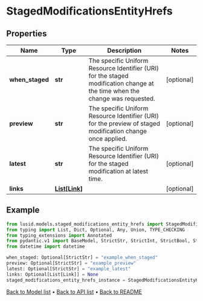 # StagedModificationsEntityHrefs

## Properties
Name | Type | Description | Notes
------------ | ------------- | ------------- | -------------
**when_staged** | **str** | The specific Uniform Resource Identifier (URI) for the staged modification change at the time when the change was requested. | [optional] 
**preview** | **str** | The specific Uniform Resource Identifier (URI) for the preview of staged modification change once applied. | [optional] 
**latest** | **str** | The specific Uniform Resource Identifier (URI) for the staged modification at latest time. | [optional] 
**links** | [**List[Link]**](Link.md) |  | [optional] 
## Example

```python
from lusid.models.staged_modifications_entity_hrefs import StagedModificationsEntityHrefs
from typing import List, Dict, Optional, Any, Union, TYPE_CHECKING
from typing_extensions import Annotated
from pydantic.v1 import BaseModel, StrictStr, StrictInt, StrictBool, StrictFloat, StrictBytes, Field, validator, ValidationError, conlist, constr
from datetime import datetime

when_staged: Optional[StrictStr] = "example_when_staged"
preview: Optional[StrictStr] = "example_preview"
latest: Optional[StrictStr] = "example_latest"
links: Optional[List[Link]] = None
staged_modifications_entity_hrefs_instance = StagedModificationsEntityHrefs(when_staged=when_staged, preview=preview, latest=latest, links=links)

```

[Back to Model list](../README.md#documentation-for-models) &#8226; [Back to API list](../README.md#documentation-for-api-endpoints) &#8226; [Back to README](../README.md)

